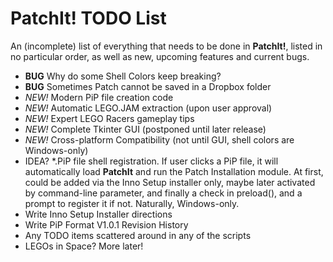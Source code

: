 PatchIt! TODO List
==================

An (incomplete) list of everything that needs to be done in **PatchIt!**, listed in no particular order, as well as new, upcoming features and current bugs.

* **BUG** Why do some Shell Colors keep breaking?
* **BUG** Sometimes Patch cannot be saved in a Dropbox folder
* *NEW!* Modern PiP file creation code
* *NEW!* Automatic LEGO.JAM extraction (upon user approval)
* *NEW!* Expert LEGO Racers gameplay tips
* *NEW!* Complete Tkinter GUI (postponed until later release)
* *NEW!* Cross-platform Compatibility (not until GUI, shell colors are Windows-only)
* IDEA? *.PiP file shell registration. If user clicks a PiP file, it will automatically load **PatchIt** and run the Patch Installation module.
At first, could be added via the Inno Setup installer only, maybe later activated by command-line parameter, and finally a check in preload(), and 
a prompt to register it if not. Naturally, Windows-only.
* Write Inno Setup Installer directions
* Write PiP Format V1.0.1 Revision History
* Any TODO items scattered around in any of the scripts
* LEGOs in Space? More later!